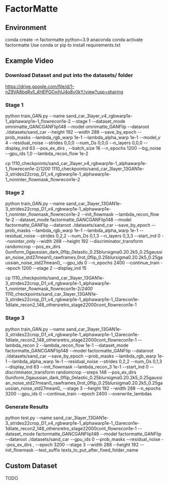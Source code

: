 # FactorMatte
## Environment
conda create -n factormatte python=3.9 anaconda
conda activate factormatte
Use conda or pip to install requirements.txt

## Example Video
### Download Dataset and put into the datasets/ folder
https://drive.google.com/file/d/1-nZ9VA8bqRvll_4HEPGOxihIJ4o8y0kY/view?usp=sharing

### Stage 1
python train_GAN.py --name sand_car_3layer_v4_rgbwarp1e-1_alphawarp1e-1_flowrecon1e-2 --stage 1 --dataset_mode omnimatte_GANCGANFlip148 --model omnimatte_GANFlip --dataroot ./datasets/sand_car --height 192 --width 288  --save_by_epoch --prob_masks --lambda_rgb_warp 1e-1 --lambda_alpha_warp 1e-1 --model_v 4 --residual_noise --strides 0,0,0 --num_Ds 0,0,0 --n_layers 0,0,0 --display_ind 63 --pos_ex_dirs , --batch_size 16 --n_epochs 1200 --bg_noise --gpu_ids 1,0 --lambda_recon_flow 1e-2

cp 1110_checkpoints/sand_car_3layer_v4_rgbwarp1e-1_alphawarp1e-1_flowrecon1e-2/*1200* 1110_checkpoints/sand_car_3layer_13GAN1e-3_strides22crop_D1_v4_rgbwarp1e-1_alphawarp1e-1_noninter_flowmask_flowrecon1e-2

### Stage 2
python train_GAN.py --name sand_car_3layer_13GAN1e-3_strides22crop_D1_v4_rgbwarp1e-1_alphawarp1e-1_noninter_flowmask_flowrecon1e-2 --init_flowmask --lambda_recon_flow 1e-2 --dataset_mode factormatte_GANCGANFlip148 --model factormatte_GANFlip --dataroot ./datasets/sand_car --save_by_epoch --prob_masks --lambda_rgb_warp 1e-1 --lambda_alpha_warp 1e-1 --residual_noise --strides 0,2,2 --num_Ds 0,1,3 --n_layers 0,3,3 --start_ind 0 --noninter_only --width 288 --height 192 --discriminator_transform randomcrop --pos_ex_dirs 0uniform_0gaussian_dark_0flip_0elastic_0.25blursigma0.20.2k5_0.25gaussian_noise_std27mean0_rawframes,0rot_0flip_0.25blursigma0.20.2k5_0.25gaussian_noise_std27mean0_ --gpu_ids 0 --n_epochs 2400 --continue_train --epoch 1200 --stage 2 --display_ind 15

cp 1110_checkpoints/sand_car_3layer_13GAN1e-3_strides22crop_D1_v4_rgbwarp1e-1_alphawarp1e-1_noninter_flowmask_flowrecon1e-2/*2400* 1110_checkpoints/sand_car_3layer_13GAN1e-3_strides22crop_D1_v4_rgbwarp1e-1_alphawarp1e-1_l2arecon1e-1dilate_recon2_148_othersretro_stage22000cont_flowrecon1e-1


### Stage 3
python train_GAN.py --name sand_car_3layer_13GAN1e-3_strides22crop_D1_v4_rgbwarp1e-1_alphawarp1e-1_l2arecon1e-1dilate_recon2_148_othersretro_stage22000cont_flowrecon1e-1 --lambda_recon 2 --lambda_recon_flow 1e-1 --dataset_mode factormatte_GANCGANFlip148 --model factormatte_GANFlip --dataroot ./datasets/sand_car --save_by_epoch --prob_masks --lambda_rgb_warp 1e-1 --lambda_alpha_warp 1e-1 --residual_noise --strides 0,2,2 --num_Ds 0,1,3 --display_ind 63 --init_flowmask --lambda_recon_3 1e-1 --start_ind 0 --discriminator_transform randomcrop --steps 148 --pos_ex_dirs 0uniform_0gaussian_dark_0flip_0elastic_0.25blursigma0.20.2k5_0.25gaussian_noise_std27mean0_rawframes,0rot_0flip_0.25blursigma0.20.2k5_0.25gaussian_noise_std27mean0_ --stage 3 --height 192 --width 288 --n_epochs 3200 --gpu_ids 0 --continue_train --epoch 2400 --overwrite_lambdas

### Generate Results
python test.py --name sand_car_3layer_13GAN1e-3_strides22crop_D1_v4_rgbwarp1e-1_alphawarp1e-1_l2arecon1e-1dilate_recon2_148_othersretro_stage22000cont_flowrecon1e-1 --dataset_mode factormatte_GANCGANFlip148 --model factormatte_GANFlip --dataroot ./datasets/sand_car --gpu_ids 0 --prob_masks --residual_noise --pos_ex_dirs , --epoch 3200 --stage 3 --width 288 --height 192 --init_flowmask --test_suffix texts_to_put_after_fixed_folder_name


## Custom Dataset
TODO